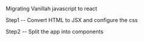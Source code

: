 Migrating Vanillah javascript to react 

Step1 -- Convert HTML to JSX and configure the css

Step2 -- Split the app into components